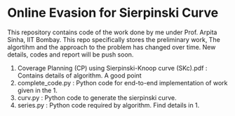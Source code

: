 # Online Evasion for Sierpinski Curve
This repository contains code of the work done by me under Prof. Arpita Sinha, IIT Bombay. This repo specifically stores the preliminary work, The algortihm and the approach to the problem has changed over time. New details, codes and report will be push soon.
1. Coverage Planning (CP) using Sierpinski-Knoop curve (SKc).pdf : Contains details of algorithm. A good point 
2. complete_code.py : Python code for end-to-end implementation of work given in the 1.
3. curv.py : Python code to generate the sierpinski curve.
4. series.py : Python code required by algorithm. Find details in 1.

